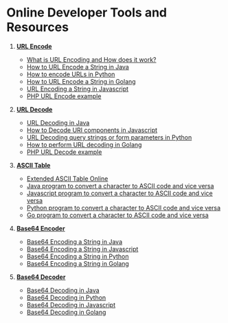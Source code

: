 # Online Developer Tools and Resources

1. **[URL Encode](https://www.urlencoder.io)**

    + [What is URL Encoding and How does it work?](https://www.urlencoder.io/learn/)
    + [How to URL Encode a String in Java](https://www.urlencoder.io/java/)
    + [How to encode URLs in Python](https://www.urlencoder.io/python/)
    + [How to URL Encode a String in Golang](https://www.urlencoder.io/golang/)
    + [URL Encoding a String in Javascript](https://www.urlencoder.io/javascript/) 
    + [PHP URL Encode example](https://www.urlencoder.io/php/)

2. **[URL Decode](https://www.urldecoder.io)**

    + [URL Decoding in Java](https://www.urldecoder.io/java/)
    + [How to Decode URI components in Javascript](https://www.urldecoder.io/javascript/)
    + [URL Decoding query strings or form parameters in Python](https://www.urldecoder.io/python/)
    + [How to perform URL decoding in Golang](https://www.urldecoder.io/golang/)
    + [PHP URL Decode example](https://www.urldecoder.io/php/)

3. **[ASCII Table](https://www.asciitable.xyz)**

    + [Extended ASCII Table Online](https://www.asciitable.xyz/extended/)
    + [Java program to convert a character to ASCII code and vice versa](https://www.asciitable.xyz/java-program-convert-string-character-to-ascii-code/)
    + [Javascript program to convert a character to ASCII code and vice versa](https://www.asciitable.xyz/javascript-program-convert-string-character-to-ascii-code/)
    + [Python program to convert a character to ASCII code and vice versa](https://www.asciitable.xyz/python-program-convert-string-character-to-ascii-code/)
    + [Go program to convert a character to ASCII code and vice versa](https://www.asciitable.xyz/golang-program-convert-string-character-to-ascii-code/)

4. **[Base64 Encoder](https://www.base64encoder.io)**    

    + [Base64 Encoding a String in Java](https://www.base64encoder.io/java/)
    + [Base64 Encoding a String in Javascript](https://www.base64encoder.io/javascript/)
    + [Base64 Encoding a String in Python](https://www.base64encoder.io/python/)
    + [Base64 Encoding a String in Golang](https://www.base64encoder.io/golang/)

5. **[Base64 Decoder](https://www.base64decoder.io/)**

    + [Base64 Decoding in Java](https://www.base64decoder.io/java/)
    + [Base64 Decoding in Python](https://www.base64decoder.io/python/)
    + [Base64 Decoding in Javascript](https://www.base64decoder.io/javascript/)
    + [Base64 Decoding in Golang](https://www.base64decoder.io/golang/)